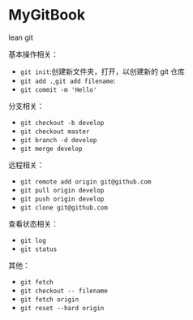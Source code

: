 # MyGitBook
lean git



基本操作相关：

- `git init`:创建新文件夹，打开，以创建新的 git 仓库
- `git add .`,`git add filename`:
- `git commit -m 'Hello'`





分支相关：

- `git checkout -b develop`
- `git checkout master`
- `git branch -d develop`
- `git merge develop`





远程相关：

- `git remote add origin git@github.com`
- `git pull origin develop `
- `git push origin develop` 
- `git clone git@github.com`





查看状态相关：

- `git log`
- `git status`




其他：

- `git fetch`
- `git checkout -- filename`
- `git fetch origin`
- `git reset --hard origin`






